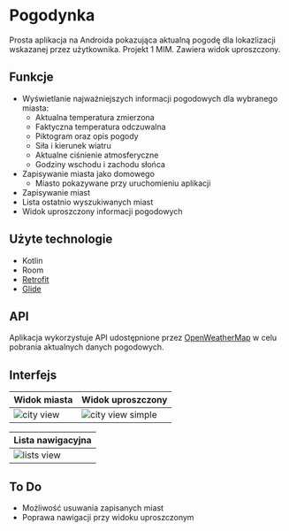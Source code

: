 # Pogodynka
Prosta aplikacja na Androida pokazująca aktualną pogodę dla lokazlizacji wskazanej przez użytkownika. Projekt 1 MIM. Zawiera widok uproszczony.

## Funkcje
* Wyświetlanie najważniejszych informacji pogodowych dla wybranego miasta:
  * Aktualna temperatura zmierzona
  * Faktyczna temperatura odczuwalna
  * Piktogram oraz opis pogody
  * Siła i kierunek wiatru
  * Aktualne ciśnienie atmosferyczne
  * Godziny wschodu i zachodu słońca
* Zapisywanie miasta jako domowego
  * Miasto pokazywane przy uruchomieniu aplikacji
* Zapisywanie miast
* Lista ostatnio wyszukiwanych miast
* Widok uproszczony informacji pogodowych

## Użyte technologie
* Kotlin
* Room
* [Retrofit](https://github.com/square/retrofit)
* [Glide](https://github.com/bumptech/glide)

## API
Aplikacja wykorzystuje API udostępnione przez [OpenWeatherMap](https://openweathermap.org/) w celu pobrania aktualnych danych pogodowych.

## Interfejs

| Widok miasta | Widok uproszczony |
|-------------|-------------|
| ![city view](https://user-images.githubusercontent.com/7689591/120460260-403bb700-c399-11eb-9f9d-addee97bd9cf.PNG) | ![city view simple](https://user-images.githubusercontent.com/7689591/120460308-4cc00f80-c399-11eb-80f4-b2f42057587c.PNG) |

| Lista nawigacyjna |
|-------------|
| ![lists view](https://user-images.githubusercontent.com/7689591/120460364-59446800-c399-11eb-80be-9df4ee98ecab.PNG) |

## To Do
* Możliwość usuwania zapisanych miast
* Poprawa nawigacji przy widoku uproszczonym
